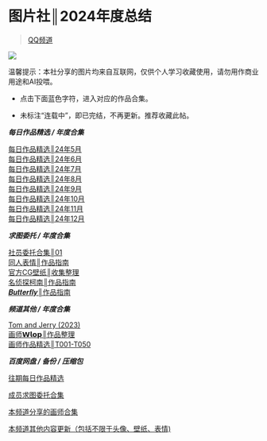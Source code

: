 # 图片社║2024年度总结

> [QQ频道](https://pd.qq.com/s/doroebb0h)  

![](https://i.postimg.cc/BnRqSS1z/Picsart-24-12-30-23-45-39-421.png)  

温馨提示：本社分享的图片均来自互联网，仅供个人学习收藏使用，请勿用作商业用途和AI投喂。

* 点击下面蓝色字符，进入对应的作品合集。 
 
* 未标注“连载中”，即已完结，不再更新。推荐收藏此帖。

***每日作品精选 / 年度合集***

[每日作品精选║24年5月](图片社║每日作品精选║24年5月.md)  
[每日作品精选║24年6月](图片社║每日作品精选║24年6月.md)  
[每日作品精选║24年7月](图片社║每日作品精选║24年7月.md)  
[每日作品精选║24年8月](图片社║每日作品精选║24年8月.md)  
[每日作品精选║24年9月](图片社║每日作品精选║24年9月.md)  
[每日作品精选║24年10月](图片社║每日作品精选║24年10月.md)  
[每日作品精选║24年11月](图片社║每日作品精选║24年11月.md)  
[每日作品精选║24年12月](图片社║每日作品精选║24年12月.md)  

***求图委托 / 年度合集***

[社员委托合集║01](图片社║社员委托合集║01.md)  
[同人表情║作品指南](图片社║同人表情║作品指南.md)  
[官方CG壁纸║收集整理](图片社║官方CG壁纸║收集整理.md)  
[名侦探柯南║作品指南](图片社║名侦探柯南║作品指南.md)  
[𝑩𝒖𝒕𝒕𝒆𝒓𝒇𝒍𝒚║作品指南](图片社║𝑩𝒖𝒕𝒕𝒆𝒓𝒇𝒍𝒚║作品指南.md)  

***频道其他 / 年度合集***

[Tom and Jerry (2023)](图片社║Tom%20and%20Jerry%20(2023).md)  
[画师𝗪𝗹𝗼𝗽║作品整理](图片社║画师𝗪𝗹𝗼𝗽║作品整理.md)  
[画师作品精选║T001-T050](作品指南/已完成/T系列/图片社║画师作品精选║T001-T050.md)  

***百度网盘 / 备份 / 压缩包***

[往期每日作品精选](https://pan.baidu.com/s/1NoLnUzId9TA6hHFwh-6X2w?pwd=HUDA)   

[成员求图委托合集](https://pan.baidu.com/s/1WBiip4Tveg2EKWB1sZPWmA?pwd=HUDA)  

[本频道分享的画师合集](https://pan.baidu.com/s/13sAUu9k4yZ2jGV-bhoo92Q?pwd=HUDA)  

[本频道其他内容更新（包括不限于头像、壁纸、表情)  ](https://pan.baidu.com/s/1iQTDJDPA1ws-deHdgd3hYQ?pwd=HUDA)  